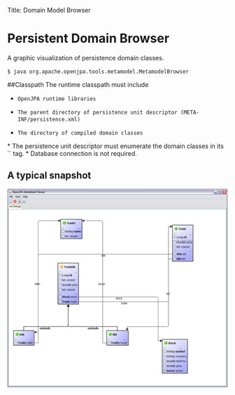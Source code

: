 Title: Domain Model Browser

<a name="DomainModelBrowser-PersistentDomainBrowser"></a>

# Persistent Domain Browser

A graphic visualization of persistence domain classes.


    $ java org.apache.openjpa.tools.metamodel.MetamodelBrowser


<a name="DomainModelBrowser-Classpath"></a>

##Classpath
  The runtime classpath must include

*     OpenJPA runtime libraries
*     The parent directory of persistence unit descriptor (META-INF/persistence.xml)
*     The directory of compiled domain classes

<span class="info">
  *     The persistence unit descriptor must enumerate the domain classes in its `<class>` tag.
  *     Database connection is not required.
</span>



<a name="DomainModelBrowser-Atypicalsnapshot"></a>

## A typical snapshot 

![](images/mmb.PNG)

